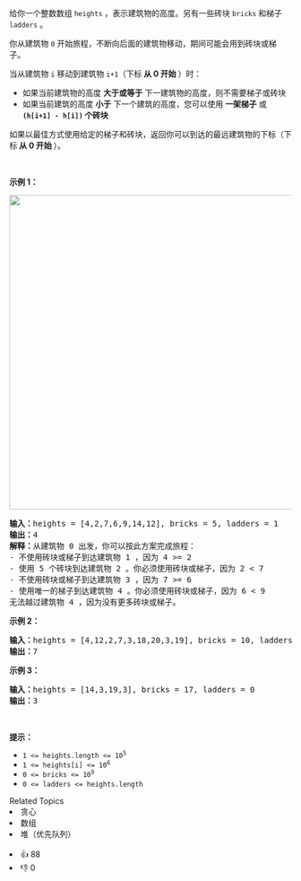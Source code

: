 <p>给你一个整数数组 <code>heights</code> ，表示建筑物的高度。另有一些砖块 <code>bricks</code> 和梯子 <code>ladders</code> 。</p>

<p>你从建筑物 <code>0</code> 开始旅程，不断向后面的建筑物移动，期间可能会用到砖块或梯子。</p>

<p>当从建筑物 <code>i</code> 移动到建筑物 <code>i+1</code>（下标<strong> 从 0 开始 </strong>）时：</p>

<ul>
	<li>如果当前建筑物的高度 <strong>大于或等于</strong> 下一建筑物的高度，则不需要梯子或砖块</li>
	<li>如果当前建筑的高度 <strong>小于</strong> 下一个建筑的高度，您可以使用 <strong>一架梯子</strong> 或 <strong><code>(h[i+1] - h[i])</code> 个砖块</strong></li>
</ul>
如果以最佳方式使用给定的梯子和砖块，返回你可以到达的最远建筑物的下标（下标<strong> 从 0 开始 </strong>）。

<p> </p>

<p><strong>示例 1：</strong></p>
<img alt="" src="https://assets.leetcode-cn.com/aliyun-lc-upload/uploads/2020/10/31/q4.gif" style="width: 562px; height: 561px;" />
<pre>
<strong>输入：</strong>heights = [4,2,7,6,9,14,12], bricks = 5, ladders = 1
<strong>输出：</strong>4
<strong>解释：</strong>从建筑物 0 出发，你可以按此方案完成旅程：
- 不使用砖块或梯子到达建筑物 1 ，因为 4 >= 2
- 使用 5 个砖块到达建筑物 2 。你必须使用砖块或梯子，因为 2 < 7
- 不使用砖块或梯子到达建筑物 3 ，因为 7 >= 6
- 使用唯一的梯子到达建筑物 4 。你必须使用砖块或梯子，因为 6 < 9
无法越过建筑物 4 ，因为没有更多砖块或梯子。
</pre>

<p><strong>示例 2：</strong></p>

<pre>
<strong>输入：</strong>heights = [4,12,2,7,3,18,20,3,19], bricks = 10, ladders = 2
<strong>输出：</strong>7
</pre>

<p><strong>示例 3：</strong></p>

<pre>
<strong>输入：</strong>heights = [14,3,19,3], bricks = 17, ladders = 0
<strong>输出：</strong>3
</pre>

<p> </p>

<p><strong>提示：</strong></p>

<ul>
	<li><code>1 <= heights.length <= 10<sup>5</sup></code></li>
	<li><code>1 <= heights[i] <= 10<sup>6</sup></code></li>
	<li><code>0 <= bricks <= 10<sup>9</sup></code></li>
	<li><code>0 <= ladders <= heights.length</code></li>
</ul>
<div><div>Related Topics</div><div><li>贪心</li><li>数组</li><li>堆（优先队列）</li></div></div><br><div><li>👍 88</li><li>👎 0</li></div>